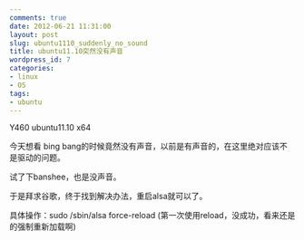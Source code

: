 ```yaml
---
comments: true
date: 2012-06-21 11:31:00
layout: post
slug: ubuntu1110_suddenly_no_sound
title: ubuntu11.10突然没有声音
wordpress_id: 7
categories:
- linux
- OS
tags:
- ubuntu
---
```








Y460 ubuntu11.10 x64




今天想看 bing bang的时候竟然没有声音，以前是有声音的，在这里绝对应该不是驱动的问题。




试了下banshee，也是没声音。




于是拜求谷歌，终于找到解决办法，重启alsa就可以了。




具体操作：sudo /sbin/alsa force-reload (第一次使用reload，没成功，看来还是的强制重新加载啊)






